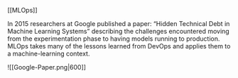 [[MLOps]]

In 2015 researchers at Google published a paper: “Hidden Technical Debt in Machine Learning Systems” describing the challenges encountered moving from the experimentation phase to having models running to production. MLOps takes many of the lessons learned from DevOps and applies them to a machine-learning context.

![[Google-Paper.png|600]]





